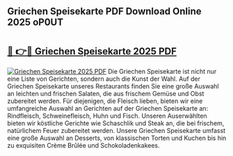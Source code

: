 ## Griechen Speisekarte PDF Download Online 2025 oP0UT

# <h2><a href="http://gca4dya.nevu.top/?p=Griechen+Speisekarte">🔗 👉🔴 Griechen Speisekarte 2025 PDF</a></h2>

[![Griechen Speisekarte 2025 PDF](https://i.imgur.com/dBaPXMq.png)](http://gca4dya.nevu.top/?p=Griechen+Speisekarte)
Die Griechen Speisekarte ist nicht nur eine Liste von Gerichten, sondern auch die Kunst der Wahl. Auf der Griechen Speisekarte unseres Restaurants finden Sie eine große Auswahl an leichten und frischen Salaten, die aus frischem Gemüse und Obst zubereitet werden. Für diejenigen, die Fleisch lieben, bieten wir eine umfangreiche Auswahl an Gerichten auf der Griechen Speisekarte an: Rindfleisch, Schweinefleisch, Huhn und Fisch. Unseren Auserwählten bieten wir köstliche Gerichte wie Schaschlik und Steak an, die bei frischem, natürlichem Feuer zubereitet werden. Unsere Griechen Speisekarte umfasst eine große Auswahl an Desserts, von klassischen Torten und Kuchen bis hin zu exquisiten Crème Brûlée und Schokoladenkakees.
